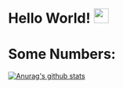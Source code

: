 # Hello World! <img src="https://raw.githubusercontent.com/MartinHeinz/MartinHeinz/master/wave.gif" width="30px">


<!--
**SophieMBerger/SophieMBerger** is a ✨ _special_ ✨ repository because its `README.md` (this file) appears on your GitHub profile.

Here are some ideas to get you started:

- 🔭 I’m currently working on ...
- 🌱 I’m currently learning ...
- 👯 I’m looking to collaborate on ...
- 🤔 I’m looking for help with ...
- 💬 Ask me about ...
- 📫 How to reach me: ...
- 😄 Pronouns: ...
- ⚡ Fun fact: ...
-->
# Some Numbers: 
[![Anurag's github stats](https://github-readme-stats.vercel.app/api?username=SophieMBerger&show_icons=true&theme=tokyonight)](https://github.com/anuraghazra/github-readme-stats)

